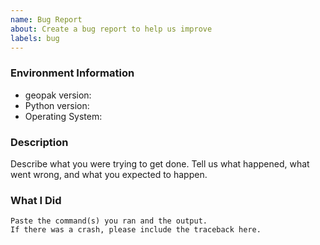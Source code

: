 ```yaml
---
name: Bug Report
about: Create a bug report to help us improve
labels: bug
---
```


<!-- Please search existing issues to avoid creating duplicates. -->

### Environment Information

-   geopak version:
-   Python version:
-   Operating System:

### Description

Describe what you were trying to get done.
Tell us what happened, what went wrong, and what you expected to happen.

### What I Did

```
Paste the command(s) you ran and the output.
If there was a crash, please include the traceback here.
```
